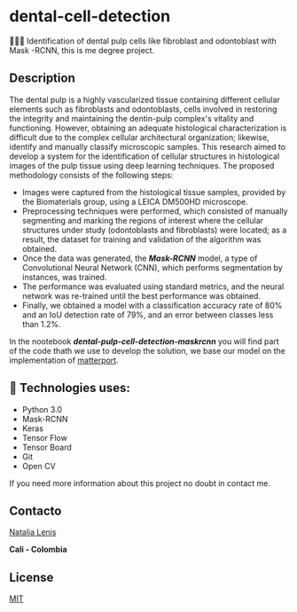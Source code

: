 # dental-cell-detection
🦠🧫🔬 Identification of dental pulp cells like fibroblast and odontoblast with Mask -RCNN, this is me degree project. 

## Description 

The dental pulp is a highly vascularized tissue containing different cellular elements such as fibroblasts and odontoblasts, cells involved in restoring the integrity and maintaining the dentin-pulp complex's vitality and functioning. However, obtaining an adequate histological characterization is difficult due to the complex cellular architectural organization; likewise, identify and manually classify microscopic samples. This research aimed to develop a system for the identification of cellular structures in histological images of the pulp tissue using deep learning techniques. The proposed methodology consists of the following steps: 

* Images were captured from the histological tissue samples, provided by the Biomaterials group, using a LEICA DM500HD microscope.
* Preprocessing techniques were performed, which consisted of manually segmenting and marking the regions of interest where the cellular structures under study (odontoblasts and fibroblasts) were located; as a result, the dataset for training and validation of the algorithm was obtained. 
* Once the data was generated, the ***Mask-RCNN*** model, a type of Convolutional Neural Network (CNN), which performs segmentation by instances, was trained. 
* The performance was evaluated using standard metrics, and the neural network was re-trained until the best performance was obtained. 
* Finally, we obtained a model with a classification accuracy rate of 80% and an IoU detection rate of 79%, and an error between classes less than 1.2%.

In the nootebook ***dental-pulp-cell-detection-maskrcnn***  you will find part of the code thath we use to develop the solution, we base our model on the implementation of  [matterport](https://github.com/matterport/Mask_RCNN). 

## 📑 Technologies uses:
* Python 3.0
* Mask-RCNN
* Keras
* Tensor Flow
* Tensor Board
* Git
* Open CV



If you need more information about this project no doubt in contact me.

## Contacto 
[Natalia Lenis](https://www.linkedin.com/in/natalia-lenis-6455b9214/)



**Cali - Colombia** 

## License
[MIT](https://choosealicense.com/licenses/mit/)

